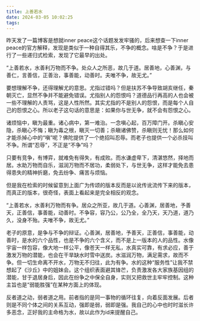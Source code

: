 ```yaml
---
title: 上善若水
date: 2024-03-05 10:02:25
tags:
---
```

昨天发了一篇博客是想就inner peace这个话题发发牢骚的，后来想查一下inner peace的官方解释，发现是类似于一种自得其乐，不争的概念。啥是不争？于是进行了一些递归式检索，发现了它最早的出处。

“上善若水，水善利万物而不争。处众人之所恶，故几于道。居善地，心善渊，与善仁，言善信，正善治，事善能，动善时。夫唯不争，故无尤。”

要想理解不争，还得理解尤的意思。尤指过错吗？但是扶苏不争导致胡亥继任，秦朝灭亡，显然不争并不能避免错误。尤指别人的怨恨吗？道德品行再高的人也会被一些不理解的人责骂，这是人性所然。其实尤指的不是别人的怨恨，而是每个人自己的怨恨之心。所以老子这句话的意思是：如果你与世无争，就不会有怨恨之心。

诸烦恼中，瞋为最重。诸心病中，第一难治。一念嗔心起，百万障门开。杀瞋心安隐，杀瞋心不悔；瞋为毒之根，瞋灭一切善；杀瞋诸佛赞，杀瞋则无忧！那么如何才能杀掉心中的“嗔”呢？佛陀提供了一个绝招叫忍辱。而老子也提供一个必杀技叫不争。所谓“忍辱”，不正是“不争”吗？

只要有竞争，有博弈，就难免有得失，有成败。而水谦虚卑下，清湛悠然，择地而居。水助万物而自乐，滋润万物而不居功，柔弱处下，与世无争，这样才能免去患得患失的精神折磨，免去纷争、痛苦与烦恼。

但是我在检索的时候留意到上面广为传颂的版本反而是以讹传讹流传下来的版本，而真正的版本，很奇怪，表面上看起来是完全相反的观念。

“上善若水，水善利万物而有争。居众之所亚，故几于道。心善渊，居善地，予善天，正善信，事善能，动善时。不争容，容乃公，公乃全，全乃天，天乃道，道乃久，没身不殆。夫唯不争，故无尤。”

老子的原意，是争与不争的辩证。心善渊，居善地，予善天，正善信，事善能，动善时，是水的六个品性，也是不争的六个含义，而不是上一版本的人的品性。水像宇宙一样包容，像大地一样公平，像苍天一样无私，水真实可靠，有求必应，善于激发万物的潜能，也会在干旱缺水时雪中送炭。水滋润万物，满足需求，故而不争。但一切生命离不开水，万物无不归往，此为有争。水的这种“服务性”让我不禁想起了《沙丘》中的姐妹会。这个组织表面避其锋芒，负责激发各大家族基因组的潜能，甘于退居身后，因此在纷争之中保全自身，实则又把救世主牢牢控制。这种主旨也是“弱能胜强”在某种方面上的体现。

反者道之动，弱者道之用。前者指的是同一事物的循环往复，向着反面发展。后者则是不同个体之间的关系互动，强即是弱，弱即是强。我自己的心中也时时滋长许多恶念，正好我的主命格为水，故以此作为id来提醒自己。